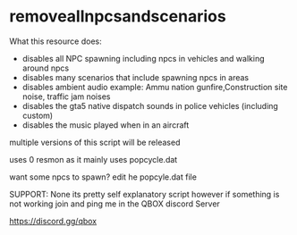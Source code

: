 # removeallnpcsandscenarios

What this resource does:

- disables all NPC spawning including npcs in vehicles and walking around npcs
- disables many scenarios that include spawning npcs in areas 
- disables ambient audio example: Ammu nation gunfire,Construction site noise, traffic jam noises
- disables the gta5 native dispatch sounds in police vehicles (including custom)
- disables the music played when in an aircraft 


multiple versions of this script will be released


uses 0 resmon as it mainly uses popcycle.dat 

want some npcs to spawn? edit he popcyle.dat file


SUPPORT: None its pretty self explanatory script however if something is not working join and ping me in the QBOX discord Server

https://discord.gg/qbox
